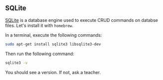 ## SQLite

[SQLite](https://sqlite.org/index.html) is a database engine used to execute CRUD commands on databse files. Let's install it with `homebrew`.

In a terminal, execute the following commands:

```bash
sudo apt-get install sqlite3 libsqlite3-dev
```

Then run the following command:

```bash
sqlite3 -v
```


You should see a version. If not, ask a teacher.
